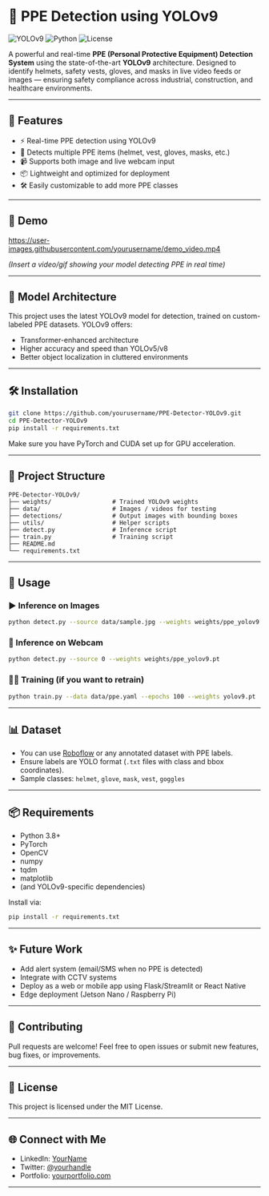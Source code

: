 # 🦺 PPE Detection using YOLOv9

![YOLOv9](https://img.shields.io/badge/YOLOv9-Real--Time--Detection-blue?style=for-the-badge)
![Python](https://img.shields.io/badge/Python-3.8%2B-yellow?style=for-the-badge)
![License](https://img.shields.io/github/license/yourusername/PPE-Detector-YOLOv9?style=for-the-badge)

A powerful and real-time **PPE (Personal Protective Equipment) Detection System** using the state-of-the-art **YOLOv9** architecture. Designed to identify helmets, safety vests, gloves, and masks in live video feeds or images — ensuring safety compliance across industrial, construction, and healthcare environments.

---

## 🚀 Features

- ⚡ Real-time PPE detection using YOLOv9
- 🧠 Detects multiple PPE items (helmet, vest, gloves, masks, etc.)
- 📹 Supports both image and live webcam input
- 📦 Lightweight and optimized for deployment
- 🛠️ Easily customizable to add more PPE classes

---

## 📸 Demo

https://user-images.githubusercontent.com/yourusername/demo_video.mp4

*(Insert a video/gif showing your model detecting PPE in real time)*

---

## 🧠 Model Architecture

This project uses the latest YOLOv9 model for detection, trained on custom-labeled PPE datasets. YOLOv9 offers:

- Transformer-enhanced architecture
- Higher accuracy and speed than YOLOv5/v8
- Better object localization in cluttered environments

---

## 🛠️ Installation

```bash
git clone https://github.com/yourusername/PPE-Detector-YOLOv9.git
cd PPE-Detector-YOLOv9
pip install -r requirements.txt
```

Make sure you have PyTorch and CUDA set up for GPU acceleration.

---

## 📂 Project Structure

```
PPE-Detector-YOLOv9/
├── weights/                 # Trained YOLOv9 weights
├── data/                    # Images / videos for testing
├── detections/              # Output images with bounding boxes
├── utils/                   # Helper scripts
├── detect.py                # Inference script
├── train.py                 # Training script
├── README.md
└── requirements.txt
```

---

## 🧪 Usage

### ▶️ Inference on Images

```bash
python detect.py --source data/sample.jpg --weights weights/ppe_yolov9.pt
```

### 🎥 Inference on Webcam

```bash
python detect.py --source 0 --weights weights/ppe_yolov9.pt
```

### 🏋️‍♂️ Training (if you want to retrain)

```bash
python train.py --data data/ppe.yaml --epochs 100 --weights yolov9.pt
```

---

## 📊 Dataset

- You can use [Roboflow](https://roboflow.com) or any annotated dataset with PPE labels.
- Ensure labels are YOLO format (`.txt` files with class and bbox coordinates).
- Sample classes: `helmet`, `glove`, `mask`, `vest`, `goggles`

---

## 📦 Requirements

- Python 3.8+
- PyTorch
- OpenCV
- numpy
- tqdm
- matplotlib
- (and YOLOv9-specific dependencies)

Install via:

```bash
pip install -r requirements.txt
```

---

## ✨ Future Work

- Add alert system (email/SMS when no PPE is detected)
- Integrate with CCTV systems
- Deploy as a web or mobile app using Flask/Streamlit or React Native
- Edge deployment (Jetson Nano / Raspberry Pi)

---

## 🤝 Contributing

Pull requests are welcome! Feel free to open issues or submit new features, bug fixes, or improvements.

---

## 📜 License

This project is licensed under the MIT License.

---

## 🌐 Connect with Me

- LinkedIn: [YourName](https://linkedin.com/in/yourprofile)
- Twitter: [@yourhandle](https://twitter.com/yourhandle)
- Portfolio: [yourportfolio.com](https://yourportfolio.com)

---
